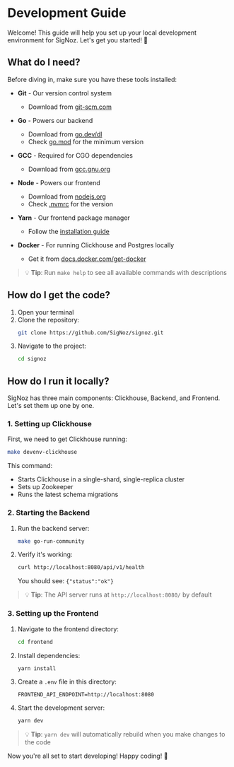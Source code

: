 # Development Guide

Welcome! This guide will help you set up your local development environment for SigNoz. Let's get you started! 🚀

## What do I need?

Before diving in, make sure you have these tools installed:

- **Git** - Our version control system
  - Download from [git-scm.com](https://git-scm.com/)

- **Go** - Powers our backend
  - Download from [go.dev/dl](https://go.dev/dl/)
  - Check [go.mod](../../go.mod#L3) for the minimum version

- **GCC** - Required for CGO dependencies
  - Download from [gcc.gnu.org](https://gcc.gnu.org/)

- **Node** - Powers our frontend
  - Download from [nodejs.org](https://nodejs.org)
  - Check [.nvmrc](../../frontend/.nvmrc) for the version

- **Yarn** - Our frontend package manager
  - Follow the [installation guide](https://yarnpkg.com/getting-started/install)

- **Docker** - For running Clickhouse and Postgres locally
  - Get it from [docs.docker.com/get-docker](https://docs.docker.com/get-docker/)

> 💡 **Tip**: Run `make help` to see all available commands with descriptions

## How do I get the code?

1. Open your terminal
2. Clone the repository:
   ```bash
   git clone https://github.com/SigNoz/signoz.git
   ```
3. Navigate to the project:
   ```bash
   cd signoz
   ```

## How do I run it locally?

SigNoz has three main components: Clickhouse, Backend, and Frontend. Let's set them up one by one.

### 1. Setting up Clickhouse

First, we need to get Clickhouse running:

```bash
make devenv-clickhouse
```

This command:
- Starts Clickhouse in a single-shard, single-replica cluster
- Sets up Zookeeper
- Runs the latest schema migrations

### 2. Starting the Backend

1. Run the backend server:
   ```bash
   make go-run-community
   ```

2. Verify it's working:
   ```bash
   curl http://localhost:8080/api/v1/health
   ```

   You should see: `{"status":"ok"}`

> 💡 **Tip**: The API server runs at `http://localhost:8080/` by default

### 3. Setting up the Frontend

1. Navigate to the frontend directory:
   ```bash
   cd frontend
   ```

2. Install dependencies:
   ```bash
   yarn install
   ```

3. Create a `.env` file in this directory:
   ```env
   FRONTEND_API_ENDPOINT=http://localhost:8080
   ```

4. Start the development server:
   ```bash
   yarn dev
   ```

> 💡 **Tip**: `yarn dev` will automatically rebuild when you make changes to the code

Now you're all set to start developing! Happy coding! 🎉
